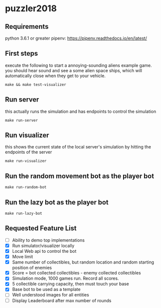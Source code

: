 # puzzler2018

## Requirements
python 3.6.1 or greater
pipenv: https://pipenv.readthedocs.io/en/latest/

## First steps
execute the following to start a annoying-sounding aliens example game. you should hear sound and see a some alien space ships, which will automatically close when they get to your vehicle.
```
make && make test-visualizer
```

## Run server
this actually runs the simulation and has endpoints to control the simulation
```
make run-server
```

## Run visualizer
this shows the current state of the local server's simulation by hitting the endpoints of the server
```
make run-visualizer
```

## Run the random movement bot as the player bot
```
make run-random-bot
```

## Run the lazy bot as the player bot
```
make run-lazy-bot
```

## Requested Feature List
- [ ] Ability to demo top implementations
- [X] Run simulator/visualizer locally
- [X] Local Web api to control the bot
- [X] Move limit
- [X] Same number of collectibles, but random location and random starting position of enemies
- [X] Score = bot collected collectibles - enemy collected collectibles
- [X] Simulation mode, 1000 games run. Record all scores. 
- [X] 5 collectible carrying capacity, then must touch your base
- [X] Base bot to be used as a template
- [ ] Well understood images for all entities
- [ ] Display Leaderboard after max number of rounds